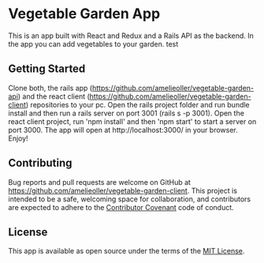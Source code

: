 # Vegetable Garden App
This is an app built with React and Redux and a Rails API as the backend. In the app you can add vegetables to your garden.
test
## Getting Started
Clone both, the rails app (https://github.com/amelieoller/vegetable-garden-api) and the react client (https://github.com/amelieoller/vegetable-garden-client) repositories to your pc. Open the rails project folder and run bundle install and then run a rails server on port 3001 (rails s -p 3001). Open the react client project, run 'npm install' and then 'npm start' to start a server on port 3000. The app will open at http://localhost:3000/ in your browser. Enjoy!

## Contributing
Bug reports and pull requests are welcome on GitHub at https://github.com/amelieoller/vegetable-garden-client. This project is intended to be a safe, welcoming space for collaboration, and contributors are expected to adhere to the [Contributor Covenant](http://contributor-covenant.org) code of conduct.

## License
This app is available as open source under the terms of the [MIT License](http://opensource.org/licenses/MIT).